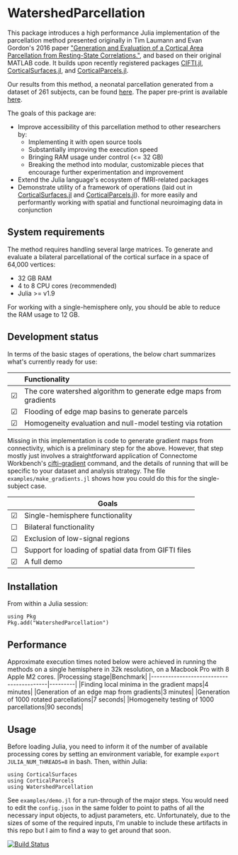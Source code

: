 # WatershedParcellation
This package introduces a high performance Julia implementation of the parcellation method presented originally in Tim Laumann and Evan Gordon's 2016 paper ["Generation and Evaluation of a Cortical Area Parcellation from Resting-State Correlations."](https://pubmed.ncbi.nlm.nih.gov/25316338/), and based on their original MATLAB code. It builds upon recently registered packages [CIFTI.jl](https://github.com/myersm0/CIFTI.jl), [CorticalSurfaces.jl](https://github.com/myersm0/CorticalSurfaces.jl), and [CorticalParcels.jl](https://github.com/myersm0/CorticalParcels.jl).

Our results from this method, a neonatal parcellation generated from a dataset of 261 subjects, can be found [here](https://github.com/myersm0/Myers-Labonte_parcellation). The paper pre-print is available [here](https://www.biorxiv.org/content/10.1101/2023.11.10.566629v1).

The goals of this package are:

- Improve accessibility of this parcellation method to other researchers by:
	- Implementing it with open source tools
	- Substantially improving the execution speed
	- Bringing RAM usage under control (<= 32 GB)
	- Breaking the method into modular, customizable pieces that encourage further experimentation and improvement
- Extend the Julia language's ecosystem of fMRI-related packages
- Demonstrate utility of a framework of operations (laid out in [CorticalSurfaces.jl](https://github.com/myersm0/CorticalSurfaces.jl) and [CorticalParcels.jl](https://github.com/myersm0/CorticalParcels.jl)). for more easily and performantly working with spatial and functional neuroimaging data in conjunction

## System requirements
The method requires handling several large matrices. To generate and evaluate a bilateral parcellational of the cortical surface in a space of 64,000 vertices:
- 32 GB RAM
- 4 to 8 CPU cores (recommended)
- Julia >= v1.9

For working with a single-hemisphere only, you should be able to reduce the RAM usage to 12 GB.

## Development status
In terms of the basic stages of operations, the below chart summarizes what's currently ready for use:

| |Functionality|
|-|:----------------------------------------------------------------|
|☑|The core watershed algorithm to generate edge maps from gradients|
|☑|Flooding of edge map basins to generate parcels|
|☑|Homogeneity evaluation and null-model testing via rotation|

Missing in this implementation is code to generate gradient maps from connectivity, which is a preliminary step for the above. However, that step mostly just involves a straightforward application of Connectome Workbench's [cifti-gradient](https://humanconnectome.org/software/workbench-command/-cifti-gradient) command, and the details of running that will be specific to your dataset and analysis strategy. The file `examples/make_gradients.jl` shows how you could do this for the single-subject case.

| |Goals|
|-|----------------------------------------------------|
|☑|Single-hemisphere functionality|
|☐|Bilateral functionality|
|☑|Exclusion of low-signal regions|
|☐|Support for loading of spatial data from GIFTI files|
|☑|A full demo|

## Installation
From within a Julia session:
```
using Pkg
Pkg.add("WatershedParcellation")
```

## Performance
Approximate execution times noted below were achieved in running the methods on a single hemisphere in 32k resolution, on a Macbook Pro with 8 Apple M2 cores.
|Processing stage|Benchmark|
|-----------------------------------------|---------|
|Finding local minima in the gradient maps|4 minutes|
|Generation of an edge map from gradients|3 minutes|
|Generation of 1000 rotated parcellations|7 seconds|
|Homogeneity testing of 1000 parcellations|90 seconds|

## Usage
Before loading Julia, you need to inform it of the number of available processing cores by setting an environment variable, for example `export JULIA_NUM_THREADS=8` in bash. Then, within Julia:
```
using CorticalSurfaces
using CorticalParcels
using WatershedParcellation
```

See `examples/demo.jl` for a run-through of the major steps. You would need to edit the `config.json` in the same folder to point to paths of all the necessary input objects, to adjust parameters, etc. Unfortunately, due to the sizes of some of the required inputs, I'm unable to include these artifacts in this repo but I aim to find a way to get around that soon.

[![Build Status](https://github.com/myersm0/WatershedParcellation.jl/actions/workflows/CI.yml/badge.svg?branch=main)](https://github.com/myersm0/WatershedParcellation.jl/actions/workflows/CI.yml?query=branch%3Amain)
